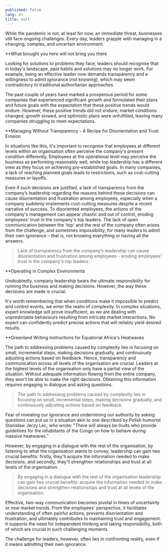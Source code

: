 ```yaml
---
published: false
lang: en
title: null
---
```


While the pandemic is not, at least for now, an immediate threat, businesses still face ongoing challenges. Every day, leaders grapple with managing in a changing, complex, and uncertain environment.

**What brought you here will not bring you there

Looking for solutions to problems they face, leaders should recognise that in today's landscape, past habits and solutions may no longer work. For example, being an effective leader now demands transparency and a willingness to admit ignorance (not knowing), which may seem contradictory to traditional authoritarian approaches.

The past couple of years have marked a prosperous period for some companies that experienced significant growth and formulated their plans and future goals with the expectation that these positive trends would endure. However, these positive trends did not endure; market conditions changed, growth slowed, and optimistic plans were unfulfilled, leaving many companies struggling to meet expectations.

**Managing Without Transparency - A Recipe for Disorientation and Trust Erosion

In situations like this, it's important to recognise that employees at different levels within an organisation often perceive the company's present condition differently. Employees at the operational level may perceive the business as performing reasonably well, while top leadership has a different view as they focus on achieving pre-established goals. In many companies, a lack of reaching planned goals leads to restrictions, such as cost-cutting measures or layoffs.

Even if such decisions are justified, a lack of transparency from the company’s leadership regarding the reasons behind these decisions can cause disorientation and frustration among employees, especially when a company suddenly implements cost-cutting measures despite a recent narrative of success. To disoriented employees, the actions of the company's management can appear chaotic and out of control, eroding employees' trust in the company's top leaders.  The lack of open communication between the 'top' and the rest of the company often arises from the challenge, and sometimes impossibility, for many leaders to admit their own ignorance – that is, not knowing everything or having all the answers.

> Lack of transparency from the company’s leadership can cause disorientation and frustration among employees - eroding employees' trust in the company's top leaders.

**Operating in Complex Environments

Undoubtedly, company leadership bears the ultimate responsibility for running the business and making decisions. However, the way these decisions are made is crucial.

It's worth remembering that when conditions make it impossible to predict and control events, we enter the realm of complexity. In complex situations, expert knowledge will prove insufficient, as we are dealing with unpredictable behaviours resulting from intricate market interactions. No expert can confidently predict precise actions that will reliably yield desired results.

**Greenland Writing Instructions for Equatorial Africa's Heatwaves

The path to addressing problems caused by complexity lies in focusing on small, incremental steps, making decisions gradually, and continuously adjusting actions based on feedback. Hence, transparency and communication across all levels of the organisation are crucial. Leaders at the highest levels of the organisation only have a partial view of the situation. Without adequate information flowing from the entire company, they won't be able to make the right decisions. Obtaining this information requires engaging in dialogue and asking questions.

> The path to addressing problems caused by complexity lies in focusing on small, incremental steps, making decisions gradually, and continuously adjusting actions based on feedback.

Fear of revealing our ignorance and undermining our authority by asking questions can put us in a situation akin to one described by Polish humorist Stanisław Jerzy Lec, who wrote: "There will always be Inuits who provide guidelines for the inhabitants of the Congo on how to behave during massive heatwaves."

However, by engaging in a dialogue with the rest of the organisation, by listening to what the organisation wants to convey, leadership can gain two crucial benefits: firstly, they'll acquire the information needed to make decisions, and secondly, they'll strengthen relationships and trust at all levels of the organisation.

> By engaging in a dialogue with the rest of the organisation leadership can gain two crucial benefits: acquire the information needed to make decisions and strengthen relationships and trust at all levels of the organisation.

Effective, two-way communication becomes pivotal in times of uncertainty or new market trends. From the employees' perspective, it facilitates understanding of often painful actions, prevents disorientation and frustration, and ultimately contributes to maintaining trust and engagement. It supports the need for independent thinking and taking responsibility, both of which are crucial in such challenging moments.

The challenge for leaders, however, often lies in confronting reality, even if it means admitting their own ignorance.
